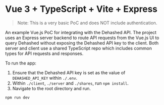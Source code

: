 # Vue 3 + TypeScript + Vite + Express

> Note: This is a very basic PoC and does NOT include authentication.

An example Vue.js PoC for integrating with the Dehashed API. The project uses an Express server backend to route API requests from the Vue.js UI to query Dehashed without exposing the Dehashed API key to the client. Both server and client use a shared TypeScript repo which includes common types for API requests and responses.

To run the app:

1. Ensure that the Dehashed API key is set as the value of `DEHASHED_API_KEY` within `./.env`.
2. Within `./client`, `./server` and `./shares`, run `npm install`.
3. Navigate to the root directory and run. 

```shell
npm run dev
```